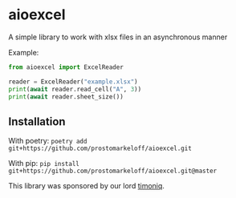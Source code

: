 # aioexcel

A simple library to work with xlsx files in an asynchronous manner

Example: 
```python
from aioexcel import ExcelReader

reader = ExcelReader("example.xlsx")
print(await reader.read_cell("A", 3))
print(await reader.sheet_size())
```

## Installation

With poetry: `poetry add git+https://github.com/prostomarkeloff/aioexcel.git`

With pip: `pip install git+https://github.com/prostomarkeloff/aioexcel.git@master`


This library was sponsored by our lord [timoniq](https://github.com/timoniq).